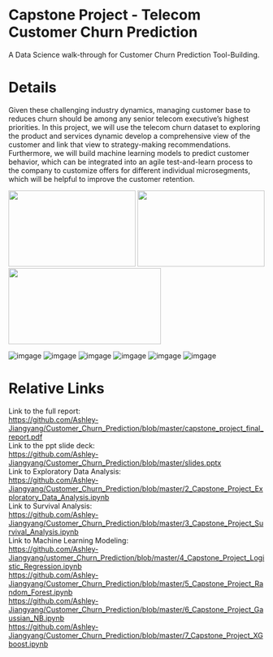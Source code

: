 # Capstone Project - Telecom Customer Churn Prediction
A Data Science walk-through for Customer Churn Prediction Tool-Building. 


# Details
Given these challenging industry dynamics, managing customer base to reduces churn should be among any senior telecom executive’s highest priorities. In this project, we will use the telecom churn dataset to exploring the product and services dynamic develop a comprehensive view of the customer and link that view to strategy-making recommendations. Furthermore, we will build machine learning models to predict customer behavior, which can be integrated into an agile test-and-learn process to the company to customize offers for different individual microsegments, which will be helpful to improve the customer retention.<br>

<img src="https://github.com/Ashley-Jiangyang/Customer_Churn_Prediction/blob/master/pics/Screen%20Shot%202020-04-05%20at%2011.04.21%20PM.png" width="250" height="150"> <img src="https://github.com/Ashley-Jiangyang/Customer_Churn_Prediction/blob/master/pics/Screen%20Shot%202020-04-07%20at%208.49.46%20PM.png" width="250" height="150">
<img src="https://github.com/Ashley-Jiangyang/Customer_Churn_Prediction/blob/master/pics/Screen%20Shot%202020-04-06%20at%208.47.43%20PM.png" width="300" height="150">

![imgage](https://github.com/Ashley-Jiangyang/Customer_Churn_Prediction/blob/master/pics/Screen%20Shot%202020-04-06%20at%208.47.43%20PM.png)
![imgage](https://github.com/Ashley-Jiangyang/Customer_Churn_Prediction/blob/master/pics/Screen%20Shot%202020-04-07%20at%208.49.46%20PM.png)
![imgage](https://github.com/Ashley-Jiangyang/Customer_Churn_Prediction/blob/master/pics/2.png)
![imgage](https://github.com/Ashley-Jiangyang/Customer_Churn_Prediction/blob/master/pics/1.png)
![imgage](https://github.com/Ashley-Jiangyang/Customer_Churn_Prediction/blob/master/pics/8.png)
![imgage](https://github.com/Ashley-Jiangyang/Customer_Churn_Prediction/blob/master/pics/download.png)


# Relative Links
Link to the full report: <br>
https://github.com/Ashley-Jiangyang/Customer_Churn_Prediction/blob/master/capstone_project_final_report.pdf<br>
Link to the ppt slide deck: <br>
https://github.com/Ashley-Jiangyang/Customer_Churn_Prediction/blob/master/slides.pptx<br>
Link to Exploratory Data Analysis: <br>
https://github.com/Ashley-Jiangyang/Customer_Churn_Prediction/blob/master/2_Capstone_Project_Exploratory_Data_Analysis.ipynb <br>
Link to Survival Analysis:<br>
https://github.com/Ashley-Jiangyang/Customer_Churn_Prediction/blob/master/3_Capstone_Project_Survival_Analysis.ipynb<br>
Link to Machine Learning Modeling: <br>
https://github.com/Ashley-Jiangyang/ustomer_Churn_Prediction/blob/master/4_Capstone_Project_Logistic_Regression.ipynb<br>
https://github.com/Ashley-Jiangyang/Customer_Churn_Prediction/blob/master/5_Capstone_Project_Random_Forest.ipynb<br>
https://github.com/Ashley-Jiangyang/Customer_Churn_Prediction/blob/master/6_Capstone_Project_Gaussian_NB.ipynb<br>
https://github.com/Ashley-Jiangyang/Customer_Churn_Prediction/blob/master/7_Capstone_Project_XGboost.ipynb<br>
